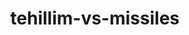 # tehillim-vs-missiles<!DOCTYPE html>
<html lang="he" dir="rtl">
<head>
    <meta charset="UTF-8">
    <meta name="viewport" content="width=device-width, initial-scale=1.0">
    <title>תהילים נגד טילים - הגנה רוחנית בזמן אמת</title>
